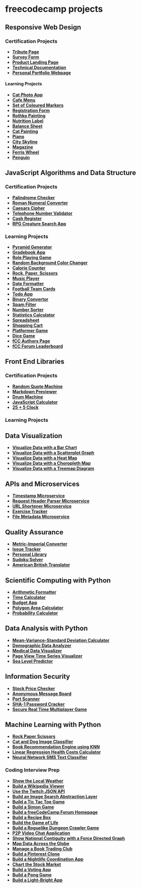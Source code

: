 # freecodecamp projects

## Responsive Web Design

### Certification Projects

- **[Tribute Page](https://github.com/Razeen-Shaikh/freecodecamp/tree/main/responsive-web-design/certification-projects/tribute-page)**
- **[Survey Form](https://github.com/Razeen-Shaikh/freecodecamp/tree/main/responsive-web-design/certification-projects/survey-form)**
- **[Product Landing Page](https://github.com/Razeen-Shaikh/freecodecamp/tree/main/responsive-web-design/certification-projects/product-landing-page)**
- **[Technical Documentation](https://github.com/Razeen-Shaikh/freecodecamp/tree/main/responsive-web-design/certification-projects/technical-documentation)**
- **[Personal Portfolio Webpage](https://github.com/Razeen-Shaikh/freecodecamp/tree/main/responsive-web-design/certification-projects/personal-portfolio-webpage)**

#### Learning Projects

- **[Cat Photo App](https://github.com/Razeen-Shaikh/freecodecamp/tree/main/responsive-web-design/learning-projects/cat-photo-app)**
- **[Cafe Menu](https://github.com/Razeen-Shaikh/freecodecamp/tree/main/responsive-web-design/learning-projects/cafe-menu)**
- **[Set of Coloured Markers](https://github.com/Razeen-Shaikh/freecodecamp/tree/main/responsive-web-design/learning-projects/set-of-colored-markers)**
- **[Registration Form](https://github.com/Razeen-Shaikh/freecodecamp/tree/main/responsive-web-design/learning-projects/registration-form)**
- **[Rothko Painting](https://github.com/Razeen-Shaikh/freecodecamp/tree/main/responsive-web-design/learning-projects/rothko-painting)**
- **[Nutrition Label](https://github.com/Razeen-Shaikh/freecodecamp/tree/main/responsive-web-design/learning-projects/nutrition-label)**
- **[Balance Sheet](https://github.com/Razeen-Shaikh/freecodecamp/tree/main/responsive-web-design/learning-projects/balance-sheet)**
- **[Cat Painting](https://github.com/Razeen-Shaikh/freecodecamp/tree/main/responsive-web-design/learning-projects/cat-painting)**
- **[Piano](https://github.com/Razeen-Shaikh/freecodecamp/tree/main/responsive-web-design/learning-projects/piano)**
- **[City Skyline](https://github.com/Razeen-Shaikh/freecodecamp/tree/main/responsive-web-design/learning-projects/city-skyline)**
- **[Magazine](https://github.com/Razeen-Shaikh/freecodecamp/tree/main/responsive-web-design/learning-projects/magazine)**
- **[Ferris Wheel](https://github.com/Razeen-Shaikh/freecodecamp/tree/main/responsive-web-design/learning-projects/ferris-wheel)**
- **[Penguin](https://github.com/Razeen-Shaikh/freecodecamp/tree/main/responsive-web-design/learning-projects/penguin)**

## JavaScript Algorithms and Data Structure

### Certification Projects

- **[Palindrome Checker](https://github.com/Razeen-Shaikh/freecodecamp/tree/main/javascript-algorithms-and-data-structures/certification-projects/palindrome-checker)**
- **[Roman Numeral Converter](https://github.com/Razeen-Shaikh/freecodecamp/tree/main/javascript-algorithms-and-data-structures/certification-projects/roman-numeral-converter)**
- **[Caesars Cipher](https://github.com/Razeen-Shaikh/freecodecamp/tree/main/javascript-algorithms-and-data-structures/certification-projects/caesars-cipher)**
- **[Telephone Number Validator](https://github.com/Razeen-Shaikh/freecodecamp/tree/main/javascript-algorithms-and-data-structures/certification-projects/telephone-number-validator)**
- **[Cash Register](https://github.com/Razeen-Shaikh/freecodecamp/tree/main/javascript-algorithms-and-data-structures/certification-projects/cash-register)**
- **[RPG Creature Search App](https://github.com/Razeen-Shaikh/freecodecamp/tree/main/javascript-algorithms-and-data-structures/certification-projects/rpg-creature-search-app)**

### Learning Projects

- **[Pyramid Generator](https://github.com/Razeen-Shaikh/freecodecamp/tree/main/javascript-algorithms-and-data-structures/learning-projects/pyramid-generator)**
- **[Gradebook App](https://github.com/Razeen-Shaikh/freecodecamp/tree/main/javascript-algorithms-and-data-structures/learning-projects/gradebook-app)**
- **[Role Playing Game](https://github.com/Razeen-Shaikh/freecodecamp/tree/main/javascript-algorithms-and-data-structures/learning-projects/role-playing-game)**
- **[Random Background Color Changer](https://github.com/Razeen-Shaikh/freecodecamp/tree/main/javascript-algorithms-and-data-structures/learning-projects/random-background-color-changer)**
- **[Calorie Counter](https://github.com/Razeen-Shaikh/freecodecamp/tree/main/javascript-algorithms-and-data-structures/learning-projects/calorie-counter)**
- **[Rock, Paper, Scissors](https://github.com/Razeen-Shaikh/freecodecamp/tree/main/javascript-algorithms-and-data-structures/learning-projects/rock-paper-scissors)**
- **[Music Player](https://github.com/Razeen-Shaikh/freecodecamp/tree/main/javascript-algorithms-and-data-structures/learning-projects/music-player)**
- **[Date Formatter](https://github.com/Razeen-Shaikh/freecodecamp/tree/main/javascript-algorithms-and-data-structures/learning-projects/date-formatter)**
- **[Football Team Cards](https://github.com/Razeen-Shaikh/freecodecamp/tree/main/javascript-algorithms-and-data-structures/learning-projects/football-team-cards)**
- **[Todo App](https://github.com/Razeen-Shaikh/freecodecamp/tree/main/javascript-algorithms-and-data-structures/learning-projects/todo-app)**
- **[Binary Convertor](https://github.com/Razeen-Shaikh/freecodecamp/tree/main/javascript-algorithms-and-data-structures/learning-projects/binary-convertor)**
- **[Spam Filter](https://github.com/Razeen-Shaikh/freecodecamp/tree/main/javascript-algorithms-and-data-structures/learning-projects/spam-filter)**
- **[Number Sorter](https://github.com/Razeen-Shaikh/freecodecamp/tree/main/javascript-algorithms-and-data-structures/learning-projects/number-sorter)**
- **[Statistics Calculator](https://github.com/Razeen-Shaikh/freecodecamp/tree/main/javascript-algorithms-and-data-structures/learning-projects/statistics-calculator)**
- **[Spreadsheet](https://github.com/Razeen-Shaikh/freecodecamp/tree/main/javascript-algorithms-and-data-structures/learning-projects/spreadsheet)**
- **[Shopping Cart](https://github.com/Razeen-Shaikh/freecodecamp/tree/main/javascript-algorithms-and-data-structures/learning-projects/shopping-cart)**
- **[Platformer Game](https://github.com/Razeen-Shaikh/freecodecamp/tree/main/javascript-algorithms-and-data-structures/learning-projects/platformer-game)**
- **[Dice Game](https://github.com/Razeen-Shaikh/freecodecamp/tree/main/javascript-algorithms-and-data-structures/certification-projects/dice-game)**
- **[fCC Authors Page](https://github.com/Razeen-Shaikh/freecodecamp/tree/main/javascript-algorithms-and-data-structures/certification-projects/fcc-authors-page)**
- **[fCC Forum Leaderboard](https://github.com/Razeen-Shaikh/freecodecamp/tree/main/javascript-algorithms-and-data-structures/certification-projects/fcc-forum-leaderboard)**

## Front End Libraries

### Certification Projects

- **[Random Quote Machine](https://github.com/Razeen-Shaikh/freecodecamp/tree/main/frontend-libraries/certification-projects/random-quote-generator)**
- **[Markdown Previewer](https://github.com/Razeen-Shaikh/freecodecamp/tree/main/frontend-libraries/certification-projects/markdown-preview)**
- **[Drum Machine](https://github.com/Razeen-Shaikh/freecodecamp/tree/main/frontend-libraries/certification-projects/drum-machine)**
- **[JavaScript Calculator](https://github.com/Razeen-Shaikh/freecodecamp/tree/main/frontend-libraries/certification-projects/javascript-calculator)**
- **[25 + 5 Clock](https://github.com/Razeen-Shaikh/freecodecamp/tree/main/frontend-libraries/certification-projects/25-5-clock)**

### Learning Projects

## Data Visualization

- **[Visualize Data with a Bar Chart]()**
- **[Visualize Data with a Scatterplot Graph]()**
- **[Visualize Data with a Heat Map]()**
- **[Visualize Data with a Choropleth Map]()**
- **[Visualize Data with a Treemap Diagram]()**

## APIs and Microservices

- **[Timestamp Microservice]()**
- **[Request Header Parser Microservice]()**
- **[URL Shortener Microservice]()**
- **[Exercise Tracker]()**
- **[File Metadata Microservice]()**

## Quality Assurance

- **[Metric-Imperial Converter]()**
- **[Issue Tracker]()**
- **[Personal Library]()**
- **[Sudoku Solver]()**
- **[American British Translator]()**

## Scientific Computing with Python

- **[Arithmetic Formatter]()**
- **[Time Calculator]()**
- **[Budget App]()**
- **[Polygon Area Calculator]()**
- **[Probability Calculator]()**

## Data Analysis with Python

- **[Mean-Variance-Standard Deviation Calculator]()**
- **[Demographic Data Analyzer]()**
- **[Medical Data Visualizer]()**
- **[Page View Time Series Visualizer]()**
- **[Sea Level Predictor]()**

## Information Security

- **[Stock Price Checker]()**
- **[Anonymous Message Board]()**
- **[Port Scanner]()**
- **[SHA-1 Password Cracker]()**
- **[Secure Real Time Multiplayer Game]()**

## Machine Learning with Python

- **[Rock Paper Scissors]()**
- **[Cat and Dog Image Classifier]()**
- **[Book Recommendation Engine using KNN]()**
- **[Linear Regression Health Costs Calculator]()**
- **[Neural Network SMS Text Classifier]()**

### Coding Interview Prep

- **[Show the Local Weather]()**
- **[Build a Wikipedia Viewer]()**
- **[Use the Twitch JSON API]()**
- **[Build an Image Search Abstraction Layer]()**
- **[Build a Tic Tac Toe Game]()**
- **[Build a Simon Game]()**
- **[Build a freeCodeCamp Forum Homepage]()**
- **[Build a Recipe Box]()**
- **[Build the Game of Life]()**
- **[Build a Roguelike Dungeon Crawler Game]()**
- **[P2P Video Chat Application]()**
- **[Show National Contiguity with a Force Directed Graph]()**
- **[Map Data Across the Globe]()**
- **[Manage a Book Trading Club]()**
- **[Build a Pinterest Clone]()**
- **[Build a Nightlife Coordination App]()**
- **[Chart the Stock Market]()**
- **[Build a Voting App]()**
- **[Build a Pong Game]()**
- **[Build a Light-Bright App]()**
